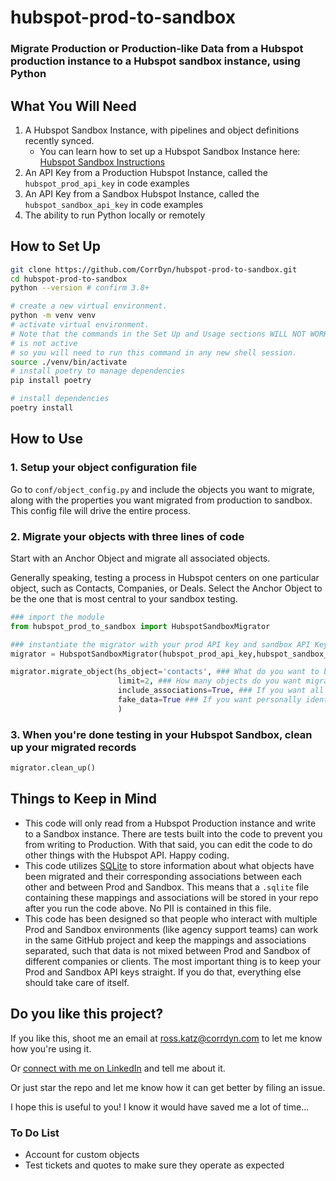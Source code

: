 # hubspot-prod-to-sandbox

### Migrate Production or Production-like Data from a Hubspot production instance to a Hubspot sandbox instance, using Python

## What You Will Need

1. A Hubspot Sandbox Instance, with pipelines and object definitions recently synced.
   - You can learn how to set up a Hubspot Sandbox Instance here: [Hubspot Sandbox Instructions](https://knowledge.hubspot.com/account/set-up-a-hubspot-sandbox-account) 
2. An API Key from a Production Hubspot Instance, called the `hubspot_prod_api_key` in code examples
3. An API Key from a Sandbox Hubspot Instance, called the `hubspot_sandbox_api_key` in code examples
4. The ability to run Python locally or remotely

## How to Set Up

```bash
git clone https://github.com/CorrDyn/hubspot-prod-to-sandbox.git
cd hubspot-prod-to-sandbox
python --version # confirm 3.8+

# create a new virtual environment.
python -m venv venv
# activate virtual environment.
# Note that the commands in the Set Up and Usage sections WILL NOT WORK if the virtual environment 
# is not active
# so you will need to run this command in any new shell session.
source ./venv/bin/activate
# install poetry to manage dependencies
pip install poetry

# install dependencies
poetry install
```

## How to Use

### 1. Setup your object configuration file
Go to `conf/object_config.py` and include the objects you want to migrate, along with the properties you want migrated from production to sandbox. This config file will drive the entire process.

### 2. Migrate your objects with three lines of code
Start with an Anchor Object and migrate all associated objects. 

Generally speaking, testing a process in Hubspot centers on one particular object, such as Contacts, Companies, or Deals. Select the Anchor Object to be the one that is most central to your sandbox testing.

```python
### import the module
from hubspot_prod_to_sandbox import HubspotSandboxMigrator

### instantiate the migrator with your prod API key and sandbox API Key
migrator = HubspotSandboxMigrator(hubspot_prod_api_key,hubspot_sandbox_api_key)

migrator.migrate_object(hs_object='contacts', ### What do you want to be your Anchor Object?
                        limit=2, ### How many objects do you want migrated
                        include_associations=True, ### If you want all associated objects in your object_config.py file to migrate
                        fake_data=True ### If you want personally identifiable information to be overwritten with fake data
                        )
```

### 3. When you're done testing in your Hubspot Sandbox, clean up your migrated records
```python
migrator.clean_up()
```

## Things to Keep in Mind

- This code will only read from a Hubspot Production instance and write to a Sandbox instance. There are tests built into the code to prevent you from writing to Production. With that said, you can edit the code to do other things with the Hubspot API. Happy coding.
- This code utilizes [SQLite](https://www.sqlite.org/index.html) to store information about what objects have been migrated and their corresponding associations between each other and between Prod and Sandbox. This means that a `.sqlite` file containing these mappings and associations will be stored in your repo after you run the code above. No PII is contained in this file.
- This code has been designed so that people who interact with multiple Prod and Sandbox environments (like agency support teams) can work in the same GitHub project and keep the mappings and associations separated, such that data is not mixed between Prod and Sandbox of different companies or clients. The most important thing is to keep your Prod and Sandbox API keys straight. If you do that, everything else should take care of itself.

## Do you like this project?
If you like this, shoot me an email at ross.katz@corrdyn.com to let me know how you're using it. 

Or [connect with me on LinkedIn](https://www.linkedin.com/in/b-ross-katz/) and tell me about it.

Or just star the repo and let me know how it can get better by filing an issue.

I hope this is useful to you! I know it would have saved me a lot of time...

### To Do List
- Account for custom objects
- Test tickets and quotes to make sure they operate as expected




                 



